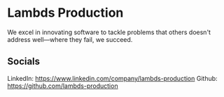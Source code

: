 # Lambds Production

We excel in innovating software to tackle problems that others doesn't address well—where they fail, we succeed.

## Socials

LinkedIn: https://www.linkedin.com/company/lambds-production
Github: https://github.com/lambds-production
